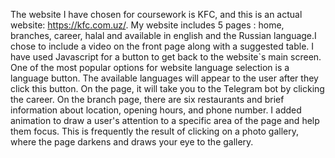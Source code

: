The website I have chosen for coursework is KFC, and this is an actual website: https://kfc.com.uz/. My website includes 5 pages : home, branches, career, halal  and  available in english
and the Russian language.I chose to include a video on the front page along with a suggested table. I have used Javascript for a button to get back to the website`s main screen. One of the most popular options for website language selection is a language button. The available languages will appear to the user after they click this button. On the page, it will take you to the Telegram bot by clicking the career. On the branch page, there are six restaurants and brief information about location, opening hours, and phone number. I added animation to draw a user's attention to a specific area of the page and help them focus. This is frequently the result of clicking on a photo gallery, where the page darkens and draws your eye to the gallery.
